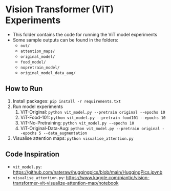 # Vision Transformer (ViT) Experiments
- This folder contains the code for running the ViT model experiments
- Some sample outputs can be found in the folders:
	- `out/`
	- `attention_maps/`
	- `original_model/`
	- `food_model/`
	- `nopretrain_model/`
	- `original_model_data_aug/`

## How to Run
1. Install packages: `pip install -r requirements.txt`
2. Run model experiments
	1. ViT-Original: `python vit_model.py --pretrain original --epochs 10`
	2. ViT-Food-101: `python vit_model.py --pretrain food101 --epochs 10`
	3. ViT-No-Pretraining: `python vit_model.py --epochs 10`
	4. ViT-Original-Data-Aug: `python vit_model.py --pretrain original --epochs 5 --data_augmentation`
3. Visualise attention maps: `python visualise_attention.py`

## Code Inspiration
- `vit_model.py`: https://github.com/nateraw/huggingpics/blob/main/HuggingPics.ipynb
- `visualise_attention.py`: https://www.kaggle.com/piantic/vision-transformer-vit-visualize-attention-map/notebook
